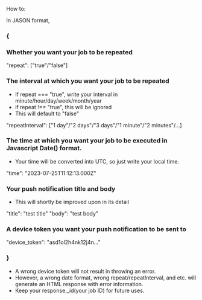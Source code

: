 How to:

In JASON format,
### {
  ### Whether you want your job to be repeated
  "repeat": ["true"/"false"] 
  
  ### The interval at which you want your job to be repeated
  * If repeat === "true", write your interval in minute/hour/day/week/month/year
  * if repeat !== "true", this will be ignored
  * This will default to "false"
  
  "repeatInterval": ["1 day"/"2 days"/"3 days"/"1 minute"/"2 minutes"/...]
  
  ### The time at which you want your job to be executed in Javascript Date() format.
  * Your time will be converted into UTC, so just write your local time.
  
  "time": "2023-07-25T11:12:13.000Z"
  
  ### Your push notification title and body
  
  * This will shortly be improved upon in its detail
  
  "title": "test title"
  "body": "test body"
  
  ### A device token you want your push notification to be sent to
  "device_token": "asd1ol2h4nk12j4n..."

### }
  * A wrong device token will not result in throwing an error.
  * However, a wrong date format, wrong repeat/repeatInterval, and etc. will generate an HTML response with error information.
  * Keep your response._id(your job ID) for future uses.